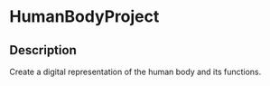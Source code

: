 # HumanBodyProject

## Description
Create a digital representation of the human body and its functions.


